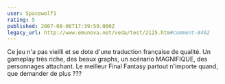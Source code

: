 ```yaml
---
user: Spacewolf1
rating: 5
published: 2007-08-06T17:39:59.000Z
legacy_url: http://www.emunova.net/veda/test/2125.htm#comment-8462
---
```

Ce jeu n'a pas vieilli et se dote d'une traduction française de qualité. Un gameplay très riche, des beaux graphs, un scénario MAGNIFIQUE, des personnages attachant. Le meilleur Final Fantasy partout n'importe quand, que demander de plus ???